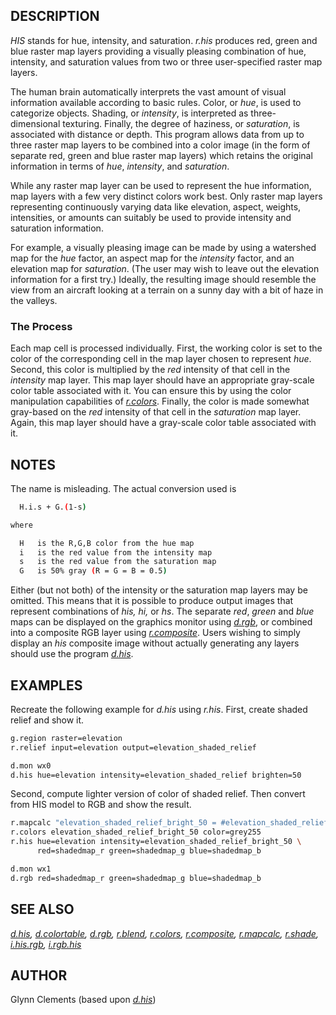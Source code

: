 ## DESCRIPTION

*HIS* stands for hue, intensity, and saturation. *r.his* produces red,
green and blue raster map layers providing a visually pleasing
combination of hue, intensity, and saturation values from two or three
user-specified raster map layers.

The human brain automatically interprets the vast amount of visual
information available according to basic rules. Color, or *hue*, is used
to categorize objects. Shading, or *intensity*, is interpreted as
three-dimensional texturing. Finally, the degree of haziness, or
*saturation*, is associated with distance or depth. This program allows
data from up to three raster map layers to be combined into a color
image (in the form of separate red, green and blue raster map layers)
which retains the original information in terms of *hue*, *intensity*,
and *saturation*.

While any raster map layer can be used to represent the hue information,
map layers with a few very distinct colors work best. Only raster map
layers representing continuously varying data like elevation, aspect,
weights, intensities, or amounts can suitably be used to provide
intensity and saturation information.

For example, a visually pleasing image can be made by using a watershed
map for the *hue* factor, an aspect map for the *intensity* factor, and
an elevation map for *saturation*. (The user may wish to leave out the
elevation information for a first try.) Ideally, the resulting image
should resemble the view from an aircraft looking at a terrain on a
sunny day with a bit of haze in the valleys.

### The Process

Each map cell is processed individually. First, the working color is set
to the color of the corresponding cell in the map layer chosen to
represent *hue*. Second, this color is multiplied by the *red* intensity
of that cell in the *intensity* map layer. This map layer should have an
appropriate gray-scale color table associated with it. You can ensure
this by using the color manipulation capabilities of
*[r.colors](r.colors.md)*. Finally, the color is made somewhat
gray-based on the *red* intensity of that cell in the *saturation* map
layer. Again, this map layer should have a gray-scale color table
associated with it.

## NOTES

The name is misleading. The actual conversion used is

```sh
  H.i.s + G.(1-s)

where

  H   is the R,G,B color from the hue map
  i   is the red value from the intensity map
  s   is the red value from the saturation map
  G   is 50% gray (R = G = B = 0.5)

```

Either (but not both) of the intensity or the saturation map layers may
be omitted. This means that it is possible to produce output images that
represent combinations of *his, hi,* or *hs*. The separate *red*,
*green* and *blue* maps can be displayed on the graphics monitor using
*[d.rgb](d.rgb.md)*, or combined into a composite RGB layer using
*[r.composite](r.composite.md)*. Users wishing to simply display an
*his* composite image without actually generating any layers should use
the program *[d.his](d.his.md)*.

## EXAMPLES

Recreate the following example for *d.his* using *r.his*. First, create
shaded relief and show it.

```sh
g.region raster=elevation
r.relief input=elevation output=elevation_shaded_relief

d.mon wx0
d.his hue=elevation intensity=elevation_shaded_relief brighten=50
```

Second, compute lighter version of color of shaded relief. Then convert
from HIS model to RGB and show the result.

```sh
r.mapcalc "elevation_shaded_relief_bright_50 = #elevation_shaded_relief * 1.5"
r.colors elevation_shaded_relief_bright_50 color=grey255
r.his hue=elevation intensity=elevation_shaded_relief_bright_50 \
      red=shadedmap_r green=shadedmap_g blue=shadedmap_b

d.mon wx1
d.rgb red=shadedmap_r green=shadedmap_g blue=shadedmap_b
```

## SEE ALSO

*[d.his](d.his.md), [d.colortable](d.colortable.md), [d.rgb](d.rgb.md),
[r.blend](r.blend.md), [r.colors](r.colors.md),
[r.composite](r.composite.md), [r.mapcalc](r.mapcalc.md),
[r.shade](r.shade.md), [i.his.rgb](i.his.rgb.md),
[i.rgb.his](i.rgb.his.md)*

## AUTHOR

Glynn Clements (based upon *[d.his](d.his.md)*)
